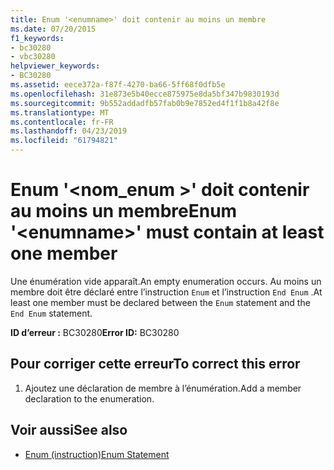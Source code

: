 ```yaml
---
title: Enum '<enumname>' doit contenir au moins un membre
ms.date: 07/20/2015
f1_keywords:
- bc30280
- vbc30280
helpviewer_keywords:
- BC30280
ms.assetid: eece372a-f87f-4270-ba66-5ff68f0dfb5e
ms.openlocfilehash: 31e873e5b40ecce875975e8da5bf347b9830193d
ms.sourcegitcommit: 9b552addadfb57fab0b9e7852ed4f1f1b8a42f8e
ms.translationtype: MT
ms.contentlocale: fr-FR
ms.lasthandoff: 04/23/2019
ms.locfileid: "61794821"
---
```

# <a name="enum-enumname-must-contain-at-least-one-member"></a><span data-ttu-id="7b963-102">Enum '\<nom_enum >' doit contenir au moins un membre</span><span class="sxs-lookup"><span data-stu-id="7b963-102">Enum '\<enumname>' must contain at least one member</span></span>
<span data-ttu-id="7b963-103">Une énumération vide apparaît.</span><span class="sxs-lookup"><span data-stu-id="7b963-103">An empty enumeration occurs.</span></span> <span data-ttu-id="7b963-104">Au moins un membre doit être déclaré entre l’instruction `Enum` et l’instruction `End Enum` .</span><span class="sxs-lookup"><span data-stu-id="7b963-104">At least one member must be declared between the `Enum` statement and the `End Enum` statement.</span></span>  
  
 <span data-ttu-id="7b963-105">**ID d’erreur :** BC30280</span><span class="sxs-lookup"><span data-stu-id="7b963-105">**Error ID:** BC30280</span></span>  
  
## <a name="to-correct-this-error"></a><span data-ttu-id="7b963-106">Pour corriger cette erreur</span><span class="sxs-lookup"><span data-stu-id="7b963-106">To correct this error</span></span>  
  
1. <span data-ttu-id="7b963-107">Ajoutez une déclaration de membre à l’énumération.</span><span class="sxs-lookup"><span data-stu-id="7b963-107">Add a member declaration to the enumeration.</span></span>  
  
## <a name="see-also"></a><span data-ttu-id="7b963-108">Voir aussi</span><span class="sxs-lookup"><span data-stu-id="7b963-108">See also</span></span>

- [<span data-ttu-id="7b963-109">Enum (instruction)</span><span class="sxs-lookup"><span data-stu-id="7b963-109">Enum Statement</span></span>](../../visual-basic/language-reference/statements/enum-statement.md)
